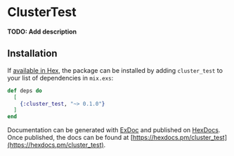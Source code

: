 # ClusterTest

**TODO: Add description**

## Installation

If [available in Hex](https://hex.pm/docs/publish), the package can be installed
by adding `cluster_test` to your list of dependencies in `mix.exs`:

```elixir
def deps do
  [
    {:cluster_test, "~> 0.1.0"}
  ]
end
```

Documentation can be generated with [ExDoc](https://github.com/elixir-lang/ex_doc)
and published on [HexDocs](https://hexdocs.pm). Once published, the docs can
be found at [https://hexdocs.pm/cluster_test](https://hexdocs.pm/cluster_test).


